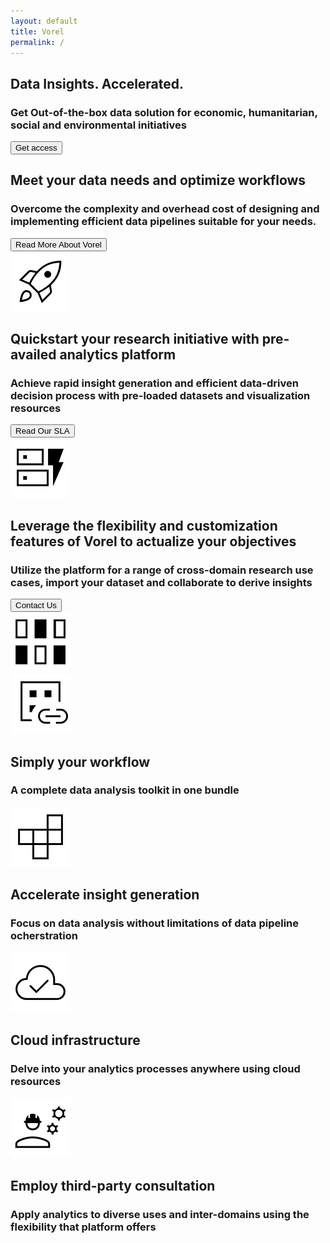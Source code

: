 ```yaml
---
layout: default
title: Vorel
permalink: /
---
```


<div class="content-wrapper">
    <div class="home">
        <h2 class="vr-heading">Data Insights. Accelerated.</h2>
        <h3 class="vr-description">Get Out-of-the-box data solution for economic, humanitarian, social and environmental initiatives</h3>
        <button class="mdc-button mdc-button--raised mdc-theme--secondary-bg">
            <div class="mdc-button__ripple"></div>
            <span class="mdc-button__label">Get access</span>
        </button>
    </div>
</div>
<div class="content-wrapper">
    <div class="home box">
        <div class="header-section">
            <h2 class="vr-section-heading">Meet your data needs and optimize workflows</h2>
            <h3 class="vr-description">Overcome the complexity and overhead cost of designing and implementing efficient
            data pipelines suitable for your needs.</h3>
            <button class="mdc-button mdc-button--outlined mdc-theme--secondary">
                <span class="mdc-button__ripple"></span>
                <span class="mdc-button__label">Read More About Vorel</span>
            </button>
        </div>
        <div class="section-icon">
            <img id="feature-icon" src="assets/images/rocket_l.svg" alt="bolt" />
        </div>
    </div>
</div>
<div class="content-wrapper">
    <div class="home box">
        <div class="header-section">
            <h2 class="vr-section-heading">Quickstart your research initiative with pre-availed analytics platform</h2>
            <h3 class="vr-description">Achieve rapid insight generation and efficient data-driven decision process with
            pre-loaded datasets and visualization resources</h3>
            <button class="mdc-button mdc-button--outlined mdc-theme--secondary">
                <span class="mdc-button__ripple"></span>
                <span class="mdc-button__label">Read Our SLA</span>
            </button>
        </div>
    <div class="section-icon">
        <img id="feature-icon" src="assets/images/dynamic_bolt.svg" alt="rocket" />
    </div>
    </div>
</div>
<div class="content-wrapper">
    <div class="home box">
        <div class="header-section">
            <h2 class="vr-section-heading">Leverage the flexibility and customization features of Vorel to actualize your
            objectives</h2>
            <h3 class="vr-description">Utilize the platform for a range of cross-domain research use cases, import your
            dataset and collaborate to derive insights</h3>
            <button class="mdc-button mdc-button--raised mdc-theme--secondary-bg">
                <div class="mdc-button__ripple"></div>
                <span class="mdc-button__label">Contact Us</span>
            </button>
        </div>
        <div class="section-icon">
            <img id="feature-icon" src="assets/images/flex_wrap.svg" alt="rapid" />
        </div>
    </div>
</div>

<div class="content-wrapper">
    <div class=" box-section">
        <div class="utility-section">
            <img id="utility-icon" src="assets/images/dataset_linked.svg" alt="rapid" />
            <h2 class="utility-section-heading">Simply your workflow</h2>
            <h3 class="utility-description">A complete data analysis toolkit in one bundle</h3>
        </div>
        <div class="utility-section">
            <img id="utility-icon" src="assets/images/crossword.svg" alt="rapid" />
            <h2 class="utility-section-heading">Accelerate insight generation</h2>
            <h3 class="utility-description">Focus on data analysis without limitations of data pipeline ocherstration</h3>
        </div>
        <div class="utility-section">
            <img id="utility-icon" src="assets/images/cloud.svg" alt="rapid" />
            <h2 class="utility-section-heading">Cloud infrastructure</h2>
            <h3 class="utility-description">Delve into your analytics processes anywhere using cloud resources</h3>
        </div>
        <div class="utility-section">
            <img id="utility-icon" src="assets/images/engineering.svg" alt="rapid" />
            <h2 class="utility-section-heading">Employ third-party consultation</h2>
            <h3 class="utility-description">Apply analytics to diverse uses and inter-domains using the flexibility that
            platform offers</h3>
        </div>
    </div>
</div>